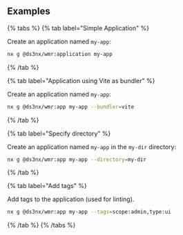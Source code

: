 ## Examples

{% tabs %}
{% tab label="Simple Application" %}

Create an application named `my-app`:

```bash
nx g @ds3nx/wmr:application my-app
```

{% /tab %}

{% tab label="Application using Vite as bundler" %}

Create an application named `my-app`:

```bash
nx g @ds3nx/wmr:app my-app --bundler=vite
```

{% /tab %}

{% tab label="Specify directory" %}

Create an application named `my-app` in the `my-dir` directory:

```bash
nx g @ds3nx/wmr:app my-app --directory=my-dir
```

{% /tab %}

{% tab label="Add tags" %}

Add tags to the application (used for linting).

```bash
nx g @ds3nx/wmr:app my-app --tags=scope:admin,type:ui
```

{% /tab %}
{% /tabs %}
